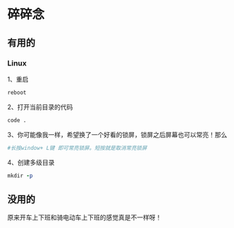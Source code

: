 # 碎碎念
## 有用的
### Linux
1、重启
```r
reboot
```
2、打开当前目录的代码
```r
code .
```
3、你可能像我一样，希望换了一个好看的锁屏，锁屏之后屏幕也可以常亮！那么
```ruby
#长按window+ L键 即可常亮锁屏。短按就是取消常亮锁屏
```
4、创建多级目录
```ruby
mkdir -p
```
## 没用的
原来开车上下班和骑电动车上下班的感觉真是不一样呀！